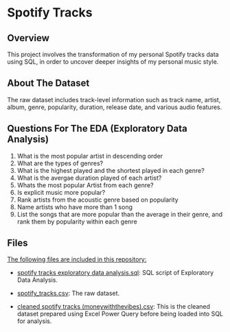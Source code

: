 # Spotify Tracks

## Overview
This project involves the transformation of my personal Spotify tracks data using SQL, in order to uncover deeper insights of my personal music style. 

## About The Dataset 
The raw dataset includes track-level information such as track name, artist, album, genre, popularity, duration, release date, and various audio features. 

## Questions For The EDA (Exploratory Data Analysis)

1. What is the most popular artist in descending order
2. What are the types of genres?
3. What is the highest played and the shortest played in each genre?
4. What is the avergae duration played of each artist?
5. Whats the most popular Artist from each genre?
6. Is explicit music more popular?
7. Rank artists from the acoustic genre based on popularity
8. Name artists who have more than 1 song
9. List the songs that are more popular than the average in their genre, and rank them by popularity within each genre

## Files
<ins>The following files are included in this repository:</ins>

* [spotify tracks exploratory data analysis.sql](https://github.com/Lrng09/SQL/blob/main/Spotify%20Tracks/spotify%20tracks%20exploratory%20data%20analysis.sql): SQL script of Exploratory Data Analysis.

* [spotify_tracks.csv](https://github.com/Lrng09/SQL/blob/main/Spotify%20Tracks/spotify_tracks.csv): The raw dataset.

* [cleaned spotify tracks (moneywiththevibes).csv](https://github.com/Lrng09/SQL/blob/main/Spotify%20Tracks/cleaned%20spotify%20tracks%20(moneywiththevibes).csv): This is the cleaned dataset prepared using Excel Power Query before being loaded into SQL for analysis.






